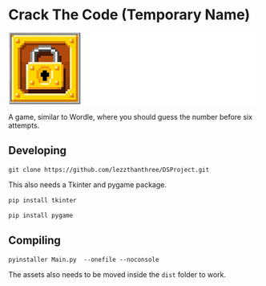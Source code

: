 # Crack The Code (Temporary Name)
<p align="center">
    <img width="500" alt="Crack The Code" src="ReadMeAssets\title.png">
</p>

A game, similar to Wordle, where you should guess the number before six attempts.

## Developing

```
git clone https://github.com/lezzthanthree/DSProject.git
```

This also needs a Tkinter and pygame package.

```
pip install tkinter
```
```
pip install pygame
```

## Compiling
```
pyinstaller Main.py  --onefile --noconsole
```
The assets also needs to be moved inside the `dist` folder to work.